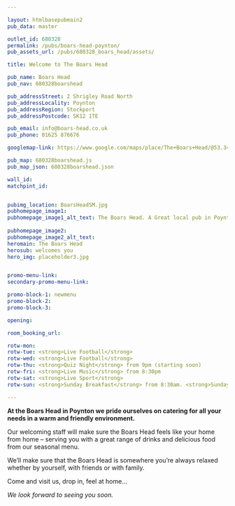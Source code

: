```yaml
---

layout: htmlbasepubmain2
pub_data: master

outlet_id: 680328
permalink: /pubs/boars-head-poynton/
pub_assets_url: /pubs/680328_boars_head/assets/

title: Welcome to The Boars Head

pub_name: Boars Head
pub_nav: 680328boarshead

pub_addressStreet: 2 Shrigley Road North
pub_addressLocality: Poynton 
pub_addressRegion: Stockport
pub_addressPostcode: SK12 1TE

pub_email: info@boars-head.co.uk
pub_phone: 01625 876676

googlemap-link: https://www.google.com/maps/place/The+Boars+Head/@53.3471431,-2.0857547,15z/data=!4m12!1m6!3m5!1s0x0:0x1b7523796a3dbb04!2sThe+Boars+Head!8m2!3d53.3471431!4d-2.0857118!3m4!1s0x0:0x1b7523796a3dbb04!8m2!3d53.3471431!4d-2.0857118

pub_map: 680328boarshead.js
pub_map_json: 680328boarshead.json

wall_id:
matchpint_id:


pubimg_location: BoarsHeadSM.jpg
pubhomepage_image1: 
pubhomepage_image1_alt_text: The Boars Head. A Great local pub in Poynton, Stockport 
 
pubhomepage_image2: 
pubhomepage_image2_alt_text: 
heromain: The Boars Head
herosub: welcomes you
hero_img: placeholder3.jpg


promo-menu-link:
secondary-promo-menu-link:

promo-block-1: newmenu
promo-block-2: 
promo-block-3: 

opening: 

room_booking_url: 

rotw-mon: 
rotw-tue: <strong>Live Football</strong>
rotw-wed: <strong>Live Football</strong>
rotw-thu: <strong>Quiz Night</strong> from 9pm (starting soon)
rotw-fri: <strong>Live Music</strong> from 8:30pm
rotw-sat: <strong>Live Sport</strong>
rotw-sun: <strong>Sunday Breakfast</strong> from 8:30am. <strong>Sunday Roast</strong> from 12:00 noon.

---
```



**At the Boars Head in Poynton we pride ourselves on catering for all your needs in a warm and friendly environment.**

Our welcoming staff will make sure the Boars Head feels like your home from home – serving you with a great range of drinks and delicious food from our seasonal menu.

We’ll make sure that the Boars Head is somewhere you’re always relaxed whether by yourself, with friends or with family.

Come and visit us, drop in, feel at home…

*We look forward to seeing you soon.*




